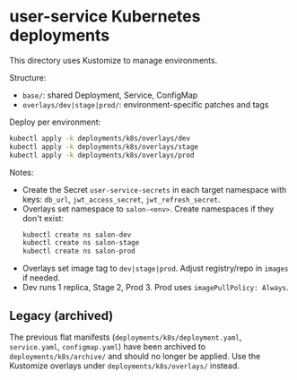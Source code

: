 # user-service Kubernetes deployments

This directory uses Kustomize to manage environments.

Structure:
- `base/`: shared Deployment, Service, ConfigMap
- `overlays/dev|stage|prod/`: environment-specific patches and tags

Deploy per environment:
```bash
kubectl apply -k deployments/k8s/overlays/dev
kubectl apply -k deployments/k8s/overlays/stage
kubectl apply -k deployments/k8s/overlays/prod
```

Notes:
- Create the Secret `user-service-secrets` in each target namespace with keys: `db_url`, `jwt_access_secret`, `jwt_refresh_secret`.
- Overlays set namespace to `salon-<env>`. Create namespaces if they don't exist:
  ```bash
  kubectl create ns salon-dev
  kubectl create ns salon-stage
  kubectl create ns salon-prod
  ```
- Overlays set image tag to `dev|stage|prod`. Adjust registry/repo in `images` if needed.
- Dev runs 1 replica, Stage 2, Prod 3. Prod uses `imagePullPolicy: Always`.

## Legacy (archived)

The previous flat manifests (`deployments/k8s/deployment.yaml`, `service.yaml`, `configmap.yaml`) have been archived to `deployments/k8s/archive/` and should no longer be applied. Use the Kustomize overlays under `deployments/k8s/overlays/` instead.
